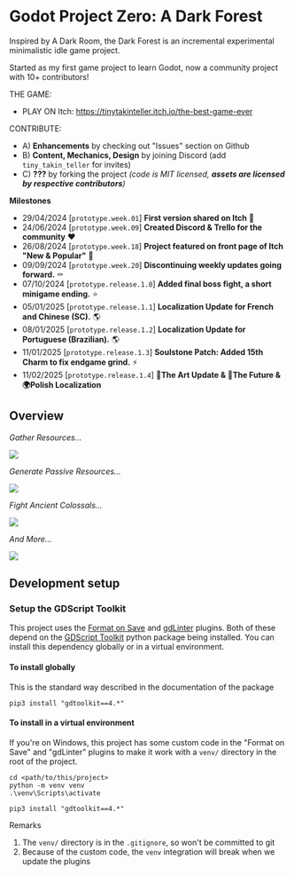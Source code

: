 # Godot Project Zero: A Dark Forest

Inspired by A Dark Room, the Dark Forest is an incremental experimental minimalistic idle game project.

Started as my first game project to learn Godot, now a community project with 10+ contributors!

THE GAME:
- PLAY ON Itch: https://tinytakinteller.itch.io/the-best-game-ever

CONTRIBUTE:
- A) **Enhancements** by checking out "Issues" section on Github
- B) **Content, Mechanics, Design** by joining Discord (add `tiny_takin_teller` for invites)
- C) **???** by forking the project *(code is MIT licensed, **assets are licensed by respective contributors**)*

**Milestones**
- 29/04/2024 [`prototype.week.01`] **First version shared on Itch** 👀
- 24/06/2024 [`prototype.week.09`] **Created Discord & Trello for the community** ❤️
- 26/08/2024 [`prototype.week.18`] **Project featured on front page of Itch "New & Popular"** 🚀
- 09/09/2024 [`prototype.week.20`] **Discontinuing weekly updates going forward.** ⚰️
- 07/10/2024 [`prototype.release.1.0`] **Added final boss fight, a short minigame ending.** ⭐
- 05/01/2025 [`prototype.release.1.1`] **Localization Update for French and Chinese (SC).** 🌎
- 08/01/2025 [`prototype.release.1.2`] **Localization Update for Portuguese (Brazilian).** 🌎
- 11/01/2025 [`prototype.release.1.3`] **Soulstone Patch: Added 15th Charm to fix endgame grind.** ⚡
- 11/02/2025 [`prototype.release.1.4`] **🎨The Art Update & 🔮The Future & 🌍Polish Localization**



## Overview

*Gather Resources...*

![](https://github.com/TinyTakinTeller/GodotProjectZero/blob/master/.github/docs/sc14_1.png)

*Generate Passive Resources...*

![](https://github.com/TinyTakinTeller/GodotProjectZero/blob/master/.github/docs/sc14_2.png)

*Fight Ancient Colossals...*

![](https://github.com/TinyTakinTeller/GodotProjectZero/blob/master/.github/docs/sc14_3.png)

*And More...*

![](https://github.com/TinyTakinTeller/GodotProjectZero/blob/master/.github/docs/sc14_4.png)



## Development setup

### Setup the GDScript Toolkit
This project uses the [Format on Save](https://github.com/ryan-haskell/gdformat-on-save) and [gdLinter](https://github.com/el-falso/gdlinter) plugins.
Both of these depend on the [GDScript Toolkit](https://github.com/Scony/godot-gdscript-toolkit) python package being installed.
You can install this dependency globally or in a virtual environment.

#### To install globally
This is the standard way described in the documentation of the package
```
pip3 install "gdtoolkit==4.*"
```

#### To install in a virtual environment
If you're on Windows, this project has some custom code in the "Format on Save" and "gdLinter" plugins to make it work with a `venv/` directory in the root of the project.
```
cd <path/to/this/project>
python -m venv venv
.\venv\Scripts\activate

pip3 install "gdtoolkit==4.*"
```
Remarks 
1. The `venv/` directory is in the `.gitignore`, so won't be committed to git
2. Because of the custom code, the `venv` integration will break when we update the plugins
